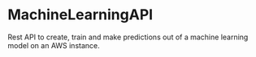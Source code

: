 # MachineLearningAPI
Rest API to create, train and make predictions out of a machine learning model on an AWS instance.
